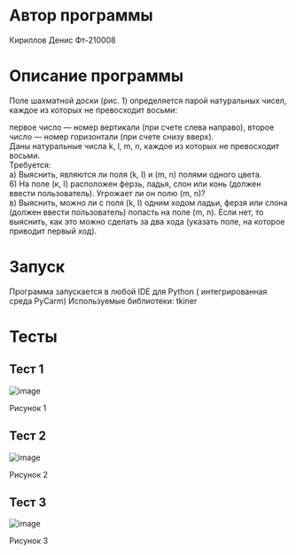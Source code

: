 # Автор программы
Кириллов Денис Фт-210008
# Описание программы 
Поле шахматной доски (рис. 1) определяется парой натуральных чисел, каждое из которых не превосходит восьми:  

первое число — номер вертикали (при счете слева направо), второе число — номер горизонтали (при счете снизу вверх).  
Даны натуральные числа k, l, m, n, каждое из которых не превосходит восьми.  
Требуется:  
а) Выяснить, являются ли поля (k, I) и (m, n) полями одного цвета.  
6) На поле (к, I) расположен ферзь, ладья, слон или конь (должен ввести пользователь). Угрожает ли он полю (m, n)?  
в) Выяснить, можно ли с поля (k, I) одним ходом ладьи, ферзя или слона (должен ввести пользователь) попасть на поле (m, n). Если нет, то выяснить, как это можно сделать за два хода (указать поле, на которое приводит первый ход).  
# Запуск
Программа запускается в любой IDE для Python ( интегрированная среда  PyCarm)
Используемые библиотеки: tkiner
# Тесты
## Тест 1 
![image](https://user-images.githubusercontent.com/113837843/208402435-07ce40fc-2d7d-42ea-8deb-b7936c6c9e32.png)


Рисунок 1

## Тест 2

![image](https://user-images.githubusercontent.com/113837843/208402523-9661ba32-d002-4dcf-ac5b-9fe46a2309ac.png)

Рисунок 2

## Тест 3
![image](https://user-images.githubusercontent.com/113837843/208403934-7f8af450-e67a-488a-807c-b1f9753b805b.png)

Рисунок 3



